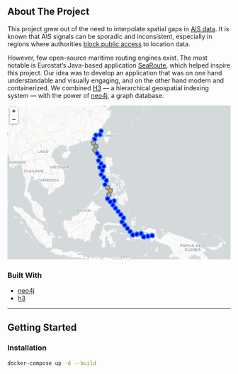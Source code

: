 <!-- ABOUT THE PROJECT -->
## About The Project

This project grew out of the need to interpolate spatial gaps in [AIS data](https://en.wikipedia.org/wiki/Automatic_identification_system). It is known that AIS signals can be sporadic and inconsistent, especially in regions where authorities [block public access](https://www.ft.com/content/875f6d2d-b09d-406c-b97c-64f987481cf8) to location data.

However, few open-source maritime routing engines exist. The most notable is Eurostat’s Java-based application [SeaRoute](https://github.com/eurostat/searoute), which helped inspire this project. Our idea was to develop an application that was on one hand understandable and visually engaging, and on the other hand modern and containerized. We combined [H3](https://github.com/uber/h3) — a hierarchical geospatial indexing system — with the power of [neo4j](https://github.com/neo4j), a graph database.

![Shortest H3 path](images/map.png)

### Built With

* [neo4j](https://neo4j.com/)
* [h3](https://github.com/uber/h3)

---

<!-- GETTING STARTED -->
## Getting Started

### Installation

```sh
docker-compose up -d --build
